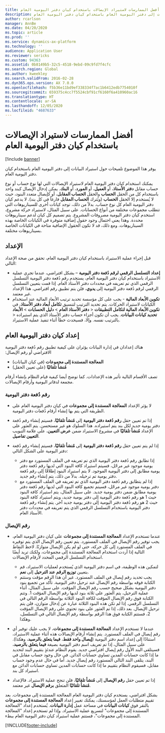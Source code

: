 ```yaml
---
title: أفضل الممارسات لاستيراد الإيصالات‬ باستخدام كيان دفتر اليومية العام
description: يوفر هذا الموضوع تلميحات حول استيراد البيانات إلى دفتر اليومية العام باستخدام كيان دفتر اليومية العام.
author: rcarlson
manager: AnnBe
ms.date: 04/20/2020
ms.topic: article
ms.prod: ''
ms.service: dynamics-ax-platform
ms.technology: ''
audience: Application User
ms.reviewer: sericks
ms.custom: 94363
ms.assetid: 0b8149b5-32c5-4518-9ebd-09c9fd7f4cfc
ms.search.region: Global
ms.author: kweekley
ms.search.validFrom: 2016-02-28
ms.dyn365.ops.version: AX 7.0.0
ms.openlocfilehash: f5b36e11bd9ef338334f7ac1b6412edb7754010f
ms.sourcegitcommit: 659375c4cc7f5524cbf91cf6160f6a410960ac16
ms.translationtype: HT
ms.contentlocale: ar-SA
ms.lasthandoff: 12/05/2020
ms.locfileid: "4687633"
---
```

# <a name="best-practices-for-importing-vouchers-by-using-the-general-journal-entity"></a>أفضل الممارسات لاستيراد الإيصالات‬ باستخدام كيان دفتر اليومية العام

[!include [banner](../includes/banner.md)]

يوفر هذا الموضوع تلميحات حول استيراد البيانات إلى دفتر اليومية العام باستخدام كيان دفتر اليومية العام.

يمكنك استخدام كيان دفتر اليومية العام لاستيراد الإيصالات التي لها نوع حساب أو نوع حساب مقابل **دفتر الأستاذ**، أو **العميل**، أو **المورد**، أو **البنك**. يمكن إدخال الإيصال كبند واحد باستخدام كل من الحقل **الحساب** والحقل **الحساب المقابل**، أو كإيصال متعدد البنود، حيث لا يُستخدم إلا الحقل **الحساب** (ويُترك **الحساب المقابل** فارغاً في كل بند). لا يدعم كيان دفتر اليومية العام كل نوع حساب. بدلاً من ذلك، توجد كيانات أخرى للسيناريوهات التي تتطلب مجموعات مختلفة من أنواع الحسابات. على سبيل المثال، لاستيراد حركة مشروع، استخدم كيان دفتر اليومية مصروفات المشروع. يتم تصميم كل كيان لدعم سيناريوهات محددة. وهذا يعني احتمال وجود حقول إضافية متوفرة في الكيانات الخاصة بهذه السيناريوهات. ومع ذلك، قد لا تكون الحقول الإضافية متاحة في الكيانات الخاصة بسيناريوهات مختلفة.

## <a name="setup"></a>الإعداد
قبل إجراء عملية الاستيراد باستخدام كيان دفتر اليومية العام، تحقق من صحة الإعداد التالي:

- **إعداد التسلسل الرقمي لرقم دُفعة دفتر اليومية** – بشكل افتراضي، عندما تجري عملية الاستيراد باستخدام كيان دفتر اليومية العام، يستخدم رقم دُفعة دفتر اليومية التسلسل الرقمي الذي تم تعريفه في محددات دفتر الأستاذ العام. إذا قمت بتعيين التسلسل الرقمي لرقم دُفعة دفتر اليومية إلى **يدوي**، فلن يتم تطبيق رقم افتراضي. هذا الإعداد غير معتمد.
- **تكوين الأبعاد المالية** - يجب على كل مؤسسة تحديد ترتيب الأبعاد المالية عند استخدام الكيانات لاستيراد الحركات. يتم تحديد الترتيب لتنسيق **تكامل أبعاد دفتر الأستاذ**، في **‎دفتر الأستاذ العام** &gt; **دليل الحسابات** &gt; **الأبعاد‏‎** &gt; **تكوين الأبعاد المالية لتكامل التطبيقات** &gt; **‎تحديد كيانات البيانات**. يجب أن تكون أجزاء حساب دفتر الأستاذ الذي يتم استيراده بالترتيب نفسه. وإلا، فسيحدث خطأ أثناء تنفيذ عملية الاستيراد.

## <a name="general-journal-entity-setup"></a>إعداد كيان دفتر اليومية العام
‏‫هناك إعدادان في إدارة البيانات يؤثران على كيفية تطبيق رقم دُفعة دفتر اليومية الافتراضي أو رقم الإيصال:

- **‬‏‫المعالجة المستندة إلى مجموعات** (في كيان البيانات)
- **‬‏‫مُنشأ تلقائيًا** (على تعيين الحقل)

تصف الأقسام التالية تأثير هذه الإعدادات. كما توضح أيضا كيفية قيام النظام بإنشاء أرقام مجمعة لدفاتر اليومية وأرقام الإيصالات.

### <a name="journal-batch-number"></a>رقم دُفعة دفتر اليومية

- لا يؤثر الإعداد **المعالجة المستندة إلى مجموعات** في كيان دفتر اليومية العام على الطريقة التي يتم بها إنشاء أرقام دُفعات دفتر اليومية.
- إذا تم تعيين حقل **رقم دُفعة دفتر اليومية** إلى **مُنشأ تلقائيًا**، فسيتم إنشاء رقم دُفعة دفتر يومية جديد لكل بند يتم استيراده. هذا السلوك هو غير مستحسن. يتم العثور على الإعداد **مُنشأ تلقائيًا‬** في مشروع الاستيراد ضمن **عرض التعيين‬**، على علامة التبويب **تفاصيل‏‎ التعيين‬**.
- إذا لم يتم تعيين حقل **رقم دُفعة دفتر اليومية** إلى **مُنشأ تلقائيًا**، فسيتم إنشاء رقم دُفعة دفتر اليومية على الشكل التالي:

    - إذا تطابق رقم دُفعة دفتر اليومية الذي تم تعريفه في الملف المستورد مع دفتر يومية موجود غير مرحّل، فسيتم استيراد كافة البنود التي لديها رقم دُفعة دفتر يومية مطابق إلى دفتر اليومية الموجود. لا يتم استيراد البنود إطلاقًا إلى رقم دُفعة دفتر يومية تم ترحيله. بدلاً من ذلك، يتم إنشاء رقم جديد.
    - إذا لم يتطابق رقم دُفعة دفتر اليومية الذي تم تعريفه في الملف المستورد مع دفتر يومية موجود غير مرحّل، فسيتم تجميع كافة البنود التي لديها رقم دُفعة دفتر يومية مطابق ضمن دفتر يومية جديد. على سبيل المثال، يتم استيراد كافة البنود حيث 1 هو رقم دُفعة دفتر اليومية إلى دفتر يومية جديد، ويتم استيراد كافة البنود حيث 2 هو رقم دُفعة دفتر اليومية إلى دفتر يومية جديد آخر. يتم إنشاء رقم دُفعة دفتر اليومية باستخدام التسلسل الرقمي الذي يتم تعريفه في محددات دفتر الأستاذ العام.

### <a name="voucher-number"></a>رقم الإيصال

- عندما تستخدم الإعداد **المعالجة المستندة إلى مجموعات** على كيان دفتر اليومية العام، يجب توفير رقم الإيصال في الملف المستورد. يتم تعيين رقم الإيصال الذي يتم توفيره في الملف المستورد إلى كل حركة، حتى لو لم يكن الإيصال متوازنًا. لاحظ النقاط التالية إذا أردت استخدام المعالجة المستندة إلى مجموعات، ولكنك تريد أيضًا استخدام التسلسل الرقمي المحدد لأرقام الإيصالات.

    - لتمكين هذه الوظيفة، في اسم دفتر اليومية الذي يُستخدم لعمليات الاستيراد، قم بتعيين **توزيع الرقم عند الترحيل** إلى **نعم**.
    - يجب تحديد رقم إيصال في الملف المستورد. غير أن هذا الرقم مؤقت وستتم الكتابة فوقه بواسطة رقم الإيصال عند ترحيل دفتر اليومية. تأكد من تجميع بنود دفتر اليومية بشكل صحيح حسب رقم الإيصال المؤقت. على سبيل المثال، أثناء عملية الترحيل، يتم العثور على ثلاثة بنود لديها رقم الإيصال المؤقت 1. وتتم الكتابة فوق رقم الإيصال المؤقت لكافة البنود الثلاثة بواسطة الرقم التالي في التسلسل الرقمي.‬ إذا لم تكن هذه البنود الثلاثة عبارة عن إدخال متوازن، فلن يتم ترحيل الإيصال. بعد ذلك، إذا تم العثور على بنود تحتوي على رقم الإيصال المؤقت 2، فستتم الكتابة فوق هذا الرقم بواسطة رقم الإيصال التالي في التسلسل، وهكذا.

- عندما لا تستخدم الإعداد **المعالجة المستندة إلى مجموعات**، لا يجب عليك توفير أي رقم إيصال في الملف المستورد. يتم إنشاء أرقام الإيصالات هذه أثناء عملية الاستيراد، استنادًا إلى إعداد اسم دفتر اليومية (**إيصال واحد فقط**، **فيما يتعلق بالرصيد**، وهكذا). على سبيل المثال، إذا تم تعريف اسم دفتر اليومية بصيغة **فيما يتعلق بالرصيد**، فسيتلقى البند الأول رقم إيصال افتراضي جديد. يقوم النظام عندئذٍ بتقييم البند لتحديد ما إذا كانت حسابات المدين تساوي حسابات الدائن. في حال وجود حساب مقابل في البند، يتلقى البند التالي المستورد رقم إيصال جديد. أما في حال عدم وجود حساب مقابل، فسيقوم النظام بتقييم ما إذا كانت حسابات المدين تساوي حسابات الدائن مع استيراد كل بند.
- إذا تم تعيين حقل **رقم الإيصال** إلى **مُنشأ تلقائيًا**، فلن تنجح عملية الاستيراد. فالإعداد **مُنشأ تلقائيًا** المتعلق **برقم الإيصال** غير معتمد.

بشكل افتراضي، يستخدم كيان دفتر اليومية العام المعالجة المستندة إلى مجموعات. بعد تقييم متطلبات العمل لمؤسستك، يمكنك تغيير إعداد **المعالجة المستندة إلى مجموعات** بالنقر فوق **كيانات البيانات** في مساحة عمل **إدارة البيانات**. يُستخدم إعداد "المعالجة المستندة إلى مجموعات" لتسريع عملية الاستيراد. وإذا لم تستخدم إعداد "المعالجة المستندة إلى مجموعات"، فستتم عملية استيراد كيان دفتر اليومية العام ببطء.


[!INCLUDE[footer-include](../../../includes/footer-banner.md)]